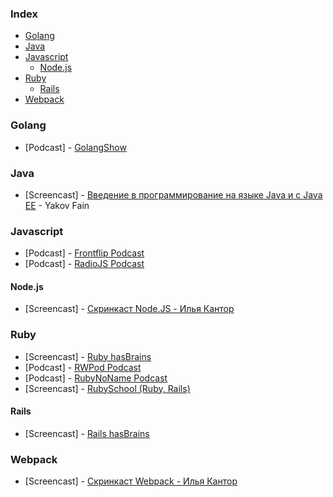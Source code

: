 ### Index

* [Golang](#golang)
* [Java](#java)
* [Javascript](#javascript)
  * [Node.js](#nodejs)
* [Ruby](#ruby)
  * [Rails](#rails)
* [Webpack](#webpack)


### Golang

* [Podcast] - [GolangShow](https://golangshow.com)


### Java

* [Screencast] - [Введение в программирование на языке Java и с Java EE](https://www.youtube.com/playlist?list=PLkKunJj_bZefB1_hhS68092rbF4HFtKjW) - Yakov Fain


### Javascript

* [Podcast] - [Frontflip Podcast](http://frontflip.me)
* [Podcast] - [RadioJS Podcast](http://radiojs.ru)


#### Node.js

* [Screencast] - [Скринкаст Node.JS - Илья Кантор](https://learn.javascript.ru/screencast/nodejs)


### Ruby

* [Screencast] - [Ruby hasBrains](http://ruby.hasbrains.org/)
* [Podcast] - [RWPod Podcast](http://rwpod.com)
* [Podcast] - [RubyNoName Podcast](http://rubynoname.ru)
* [Screencast] - [RubySchool (Ruby, Rails)](http://rubyschool.us/)


#### Rails

* [Screencast] - [Rails hasBrains](http://rails.hasbrains.org/)


### Webpack

* [Screencast] - [Скринкаст Webpack - Илья Кантор](https://learn.javascript.ru/screencast/webpack)
